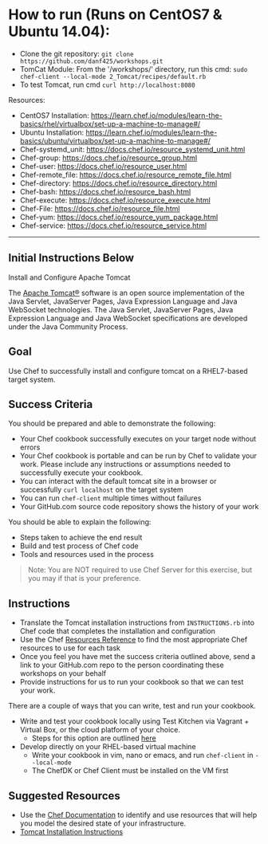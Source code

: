 # How to run (Runs on CentOS7 & Ubuntu 14.04):

* Clone the git repository: `git clone https://github.com/danf425/workshops.git`
* TomCat Module: From the '/workshops/' directory, run this cmd: `sudo chef-client --local-mode 2_Tomcat/recipes/default.rb`
* To test Tomcat, run cmd `curl http://localhost:8080`

Resources: 
* CentOS7 Installation: https://learn.chef.io/modules/learn-the-basics/rhel/virtualbox/set-up-a-machine-to-manage#/
* Ubuntu Installation: https://learn.chef.io/modules/learn-the-basics/ubuntu/virtualbox/set-up-a-machine-to-manage#/
* Chef-systemd_unit: https://docs.chef.io/resource_systemd_unit.html
* Chef-group: https://docs.chef.io/resource_group.html
* Chef-user: https://docs.chef.io/resource_user.html
* Chef-remote_file: https://docs.chef.io/resource_remote_file.html
* Chef-directory: https://docs.chef.io/resource_directory.html
* Chef-bash: https://docs.chef.io/resource_bash.html
* Chef-execute: https://docs.chef.io/resource_execute.html
* Chef-File: https://docs.chef.io/resource_file.html
* Chef-yum: https://docs.chef.io/resource_yum_package.html
* Chef-service: https://docs.chef.io/resource_service.html




















---------------------------------------------------------------------------------------------------------------------------------------
Initial Instructions Below
---------------------------------------------------------------------------------------------------------------------------------------





Install and Configure Apache Tomcat

The [Apache Tomcat®](http://tomcat.apache.org/) software is an open source implementation of the Java Servlet, JavaServer Pages, Java Expression Language and Java WebSocket technologies. The Java Servlet, JavaServer Pages, Java Expression Language and Java WebSocket specifications are developed under the Java Community Process.

## Goal

Use Chef to successfully install and configure tomcat on a RHEL7-based target system.

## Success Criteria

You should be prepared and able to demonstrate the following:

* Your Chef cookbook successfully executes on your target node without errors
* Your Chef cookbook is portable and can be run by Chef to validate your work. Please include any instructions or assumptions needed to successfully execute your cookbook.
* You can interact with the default tomcat site in a browser or successfully `curl localhost` on the target system
* You can run `chef-client` multiple times without failures
* Your GitHub.com source code repository shows the history of your work

You should be able to explain the following:

* Steps taken to achieve the end result
* Build and test process of Chef code
* Tools and resources used in the process

>Note: You are NOT required to use Chef Server for this exercise, but you may if that is your preference.

## Instructions

* Translate the Tomcat installation instructions from `INSTRUCTIONS.rb` into Chef code that completes the installation and configuration
* Use the Chef [Resources Reference](https://docs.chef.io/resources.html) to find the most appropriate Chef resources to use for each task
* Once you feel you have met the success criteria outlined above, send a link to your GitHub.com repo to the person coordinating these workshops on your behalf
* Provide instructions for us to run your cookbook so that we can test your work.

There are a couple of ways that you can write, test and run your cookbook.

* Write and test your cookbook locally using Test Kitchen via Vagrant + Virtual Box, or the cloud platform of your choice.
  * Steps for this option are outlined [here](https://learn.chef.io/tutorials/local-development/)
* Develop directly on your RHEL-based virtual machine
  * Write your cookbook in vim, nano or emacs, and run `chef-client` in `--local-mode`
  * The ChefDK or Chef Client must be installed on the VM first

## Suggested Resources

* Use the [Chef Documentation](http://docs.chef.io) to identify and use resources that will help you model the desired state of your infrastructure.
* [Tomcat Installation Instructions](https://www.digitalocean.com/community/tutorials/how-to-install-apache-tomcat-8-on-centos-7)
